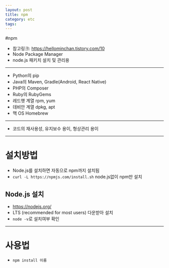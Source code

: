 ```yaml
---
layout: post
title: npm
category: etc
tags: 
---
```



#npm
* 참고링크: https://hellominchan.tistory.com/10
* Node Package Manager
* node.js 패키치 설치 및 관리용

---

* Python의 pip
* Java의 Maven, Gradle(Android, React Native)
* PHP의 Composer
* Ruby의 RubyGems
* 레드햇 계열 rpm, yum
* 데비안 계열 dpkg, apt
* 맥 OS Homebrew

---

* 코드의 재사용성, 유지보수 용이, 형상관리 용이

---

# 설치방법
* Node.js를 설치하면 자동으로 npm까지 설치됨
* ```curl -L https://npmjs.com/install.sh``` node.js없이 npm만 설치

## Node.js 설치
* <https://nodejs.org/>
* LTS (recommended for most users) 다운받아 설치
* ```node -v```로 설치여부 확인

---

# 사용법
* ```npm install 이름```
